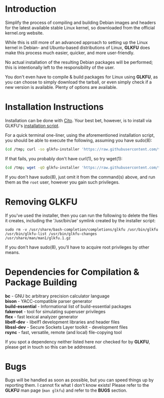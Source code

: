 # Introduction

Simplify the process of compiling and building Debian images and headers for the latest available stable Linux kernel, so downloaded from the official kernel.org website.

While this is still more of an advanced approach to setting up the Linux kernel in Debian- and Ubuntu-based distributions of Linux, **GLKFU** does make this process much easier, quicker, and more user-friendly.

No actual installation of the resulting Debian packages will be performed; this is intentionally left to the responsibility of the user.

You don't even have to compile & build packages for Linux using **GLKFU**, as you can choose to simply download the tarball, or even simply check if a new version is available. Plenty of options are available.

# Installation Instructions

Installation can be done with [Cito](https://github.com/terminalforlife/Extra/blob/master/source/cito). Your best bet, however, is to install via GLKFU's [installation script](https://github.com/terminalforlife/Extra/blob/master/source/glkfu/glkfu-installer).

For a quick terminal one-liner, using the aforementioned installation script, you should be able to execute the following, assuming you have sudo(8):

```sh
(cd /tmp; curl -so glkfu-installer 'https://raw.githubusercontent.com/terminalforlife/Extra/master/source/glkfu/glkfu-installer' && sudo \sh glkfu-installer; rm glkfu-installer)
```

If that fails, you probably don't have curl(1), so try wget(1):

```sh
(cd /tmp; wget -qO glkfu-installer 'https://raw.githubusercontent.com/terminalforlife/Extra/master/source/glkfu/glkfu-installer' && sudo \sh glkfu-installer; rm glkfu-installer)
```

If you don't have sudo(8), just omit it from the command(s) above, and run them as the `root` user, however you gain such privileges.

# Removing GLKFU

If you've used the installer, then you can run the following to delete the files it creates, including the '/usr/bin/ae' symlink created by the installer script:

```
sudo rm -v /usr/share/bash-completion/completions/glkfu /usr/bin/glkfu /usr/bin/glkfu-list /usr/bin/glkfu-changes /usr/share/man/man1/glkfu.1.gz
```

If you don't have sudo(8), you'll have to acquire root privileges by other means.

# Dependencies for Compilation & Package Building

**bc** - GNU bc arbitrary precision calculator language\
**bison** - YACC-compatible parser generator\
**build-essential** - Informational list of build-essential packages\
**fakeroot** - tool for simulating superuser privileges\
**flex** - fast lexical analyzer generator\
**libelf-dev** - libelf1 development libraries and header files\
**libssl-dev** - Secure Sockets Layer toolkit - development files\
**rsync** - fast, versatile, remote (and local) file-copying tool

If you spot a dependency neither listed here nor checked for by **GLKFU**, please get in touch so this can be addressed.

# Bugs

Bugs will be handled as soon as possible, but you can speed things up by reporting them. I cannot fix what I don't know exists! Please refer to the **GLKFU** man page (`man glkfu`) and refer to the **BUGS** section.
